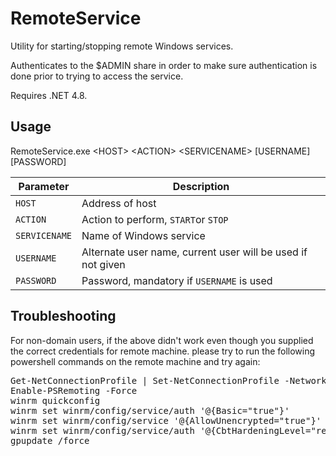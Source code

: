 # RemoteService

Utility for starting/stopping remote Windows services.

Authenticates to the $ADMIN share in order to make sure authentication is done
prior to trying to access the service. 

Requires .NET 4.8.

## Usage

RemoteService.exe &lt;HOST&gt; &lt;ACTION&gt; &lt;SERVICENAME&gt; [USERNAME] [PASSWORD]

Parameter | Description
--- | ---
`HOST` | Address of host
`ACTION` | Action to perform, `START`or `STOP`
`SERVICENAME` | Name of Windows service
`USERNAME` | Alternate user name, current user will be used if not given
`PASSWORD` | Password, mandatory if `USERNAME` is used

## Troubleshooting
For non-domain users, if the above didn't work even though you supplied the correct credentials for remote machine.
please try to run the following powershell commands on the remote machine and try again:
<pre>Get-NetConnectionProfile | Set-NetConnectionProfile -NetworkCategory Private
Enable-PSRemoting -Force
winrm quickconfig
winrm set winrm/config/service/auth '@{Basic="true"}'
winrm set winrm/config/service '@{AllowUnencrypted="true"}'
winrm set winrm/config/service/auth '@{CbtHardeningLevel="relaxed"}'
gpupdate /force</pre>
